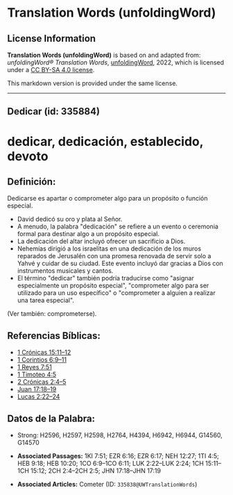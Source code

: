 # Translation Words (unfoldingWord)

## License Information

**Translation Words (unfoldingWord)** is based on and adapted from: _unfoldingWord® Translation Words_, [unfoldingWord](https://unfoldingword.org/utw), 2022, which is licensed under a [CC BY-SA 4.0 license](https://creativecommons.org/licenses/by-sa/4.0/legalcode.en).

This markdown version is provided under the same license.



--------------------------------

## Dedicar (id: 335884)

dedicar, dedicación, establecido, devoto
========================================

Definición:
-----------

Dedicarse es apartar o comprometer algo para un propósito o función especial.

* David dedicó su oro y plata al Señor.
* A menudo, la palabra "dedicación" se refiere a un evento o ceremonia formal para destinar algo a un propósito especial.
* La dedicación del altar incluyó ofrecer un sacrificio a Dios.
* Nehemías dirigió a los israelitas en una dedicación de los muros reparados de Jerusalén con una promesa renovada de servir solo a Yahvé y cuidar de su ciudad. Este evento incluyó dar gracias a Dios con instrumentos musicales y cantos.
* El término "dedicar" también podría traducirse como "asignar especialmente un propósito especial", "comprometer algo para ser utilizado para un uso específico" o "comprometer a alguien a realizar una tarea especial".

(Ver también: comprometerse).

Referencias Bíblicas:
---------------------

* [1 Crónicas 15:11–12](https://ref.ly/1Chr15:11-1Chr15:12)
* [1 Corintios 6:9–11](https://ref.ly/1Cor6:9-1Cor6:11)
* [1 Reyes 7:51](https://ref.ly/1Kgs7:51)
* [1 Timoteo 4:5](https://ref.ly/1Tim4:5)
* [2 Crónicas 2:4–5](https://ref.ly/2Chr2:4-2Chr2:5)
* [Juan 17:18–19](https://ref.ly/John17:18-John17:19)
* [Lucas 2:22–24](https://ref.ly/Luke2:22-Luke2:24)

Datos de la Palabra:
--------------------

* Strong: H2596, H2597, H2598, H2764, H4394, H6942, H6944, G14560, G14570

* **Associated Passages:** 1KI 7:51; EZR 6:16; EZR 6:17; NEH 12:27; 1TI 4:5; HEB 9:18; HEB 10:20; 1CO 6:9–1CO 6:11; LUK 2:22–LUK 2:24; 1CH 15:11–1CH 15:12; 2CH 2:4–2CH 2:5; JHN 17:18–JHN 17:19
* **Associated Articles:** Cometer (ID: `335838@UWTranslationWords`)

